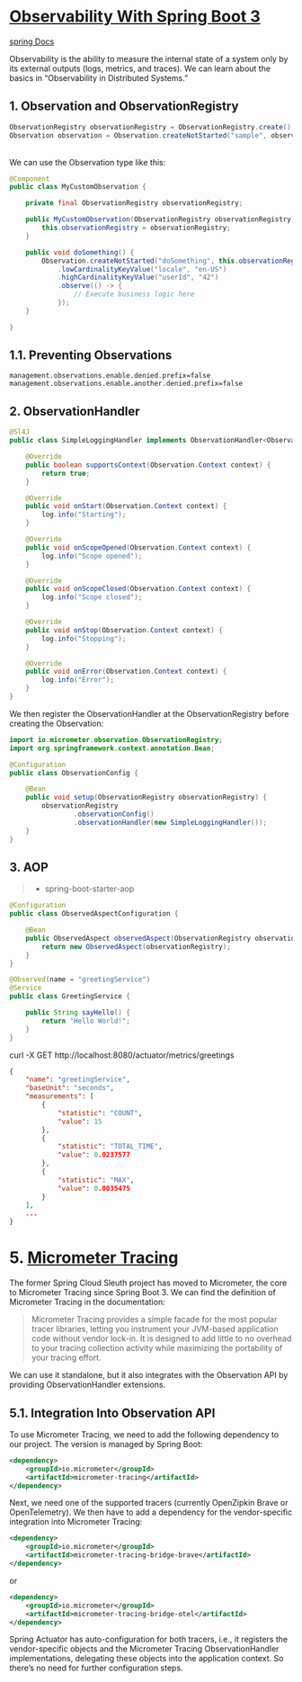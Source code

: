 # [Observability With Spring Boot 3](https://www.baeldung.com/spring-boot-3-observability)
[spring Docs](https://docs.spring.io/spring-boot/reference/actuator/observability.html)

Observability is the ability to measure the internal state of a system only by its external outputs (logs, metrics, and traces). We can learn about the basics in “Observability in Distributed Systems.”

## 1. Observation and ObservationRegistry
````java
ObservationRegistry observationRegistry = ObservationRegistry.create();
Observation observation = Observation.createNotStarted("sample", observationRegistry);
````

<br/>We can use the Observation type like this:
````java
@Component
public class MyCustomObservation {

	private final ObservationRegistry observationRegistry;

	public MyCustomObservation(ObservationRegistry observationRegistry) {
		this.observationRegistry = observationRegistry;
	}

	public void doSomething() {
		Observation.createNotStarted("doSomething", this.observationRegistry)
			.lowCardinalityKeyValue("locale", "en-US")
			.highCardinalityKeyValue("userId", "42")
			.observe(() -> {
				// Execute business logic here
			});
	}

}
````

## 1.1. Preventing Observations
````properties
management.observations.enable.denied.prefix=false
management.observations.enable.another.denied.prefix=false
````


## 2. ObservationHandler
````java
@Sl4J
public class SimpleLoggingHandler implements ObservationHandler<Observation.Context> {

    @Override
    public boolean supportsContext(Observation.Context context) {
        return true;
    }

    @Override
    public void onStart(Observation.Context context) {
        log.info("Starting");
    }

    @Override
    public void onScopeOpened(Observation.Context context) {
        log.info("Scope opened");
    }

    @Override
    public void onScopeClosed(Observation.Context context) {
        log.info("Scope closed");
    }

    @Override
    public void onStop(Observation.Context context) {
        log.info("Stopping");
    }

    @Override
    public void onError(Observation.Context context) {
        log.info("Error");
    }
}
````

We then register the ObservationHandler at the ObservationRegistry before creating the Observation:

````java
import io.micrometer.observation.ObservationRegistry;
import org.springframework.context.annotation.Bean;

@Configuration
public class ObservationConfig {

    @Bean
    public void setup(ObservationRegistry observationRegistry) {
        observationRegistry
                .observationConfig()
                .observationHandler(new SimpleLoggingHandler());
    }
}
````



## 3. AOP
> + spring-boot-starter-aop
````java
@Configuration
public class ObservedAspectConfiguration {

    @Bean
    public ObservedAspect observedAspect(ObservationRegistry observationRegistry) {
        return new ObservedAspect(observationRegistry);
    }
}
````

````java
@Observed(name = "greetingService")
@Service
public class GreetingService {

    public String sayHello() {
        return "Hello World!";
    }
}
````

curl -X GET http://localhost:8080/actuator/metrics/greetings
````json
{
    "name": "greetingService",
    "baseUnit": "seconds",
    "measurements": [
        {
            "statistic": "COUNT",
            "value": 15
        },
        {
            "statistic": "TOTAL_TIME",
            "value": 0.0237577
        },
        {
            "statistic": "MAX",
            "value": 0.0035475
        }
    ],
    ...
}
````
# 5. [Micrometer Tracing](https://micrometer.io/docs/tracing)
The former Spring Cloud Sleuth project has moved to Micrometer, the core to Micrometer Tracing since Spring Boot 3. We can find the definition of Micrometer Tracing in the documentation:

> Micrometer Tracing provides a simple facade for the most popular tracer libraries, letting you instrument your JVM-based application code without vendor lock-in. It is designed to add little to no overhead to your tracing collection activity while maximizing the portability of your tracing effort.

We can use it standalone, but it also integrates with the Observation API by providing ObservationHandler extensions.

## 5.1. Integration Into Observation API
To use Micrometer Tracing, we need to add the following dependency to our project. The version is managed by Spring Boot:

````xml
<dependency>
    <groupId>io.micrometer</groupId>
    <artifactId>micrometer-tracing</artifactId>
</dependency>
````
Next, we need one of the supported tracers (currently OpenZipkin Brave or OpenTelemetry). We then have to add a dependency for the vendor-specific integration into Micrometer Tracing:
````xml
<dependency>
    <groupId>io.micrometer</groupId>
    <artifactId>micrometer-tracing-bridge-brave</artifactId>
</dependency>
````

or

````xml
<dependency>
    <groupId>io.micrometer</groupId>
    <artifactId>micrometer-tracing-bridge-otel</artifactId>
</dependency>
````
Spring Actuator has auto-configuration for both tracers, i.e., it registers the vendor-specific objects and the Micrometer Tracing ObservationHandler implementations, delegating these objects into the application context. So there’s no need for further configuration steps.


